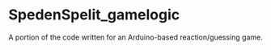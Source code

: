 # SpedenSpelit_gamelogic
A portion of the code written for an Arduino-based reaction/guessing game.
